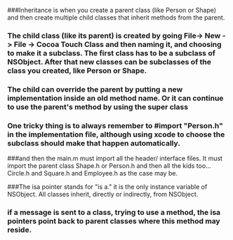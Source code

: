 ###Inheritance is when you create a parent class (like Person or Shape) and then create multiple child classes that inherit methods from the parent.

### The child class (like its parent) is created by going File-> New -> File -> Cocoa Touch Class and then naming it, and choosing to make it a subclass. The first class has to be a subclass of NSObject. After that new classes can be subclasses of the class you created, like Person or Shape.

### The child can override the parent by putting a new implementation inside an old method name. Or it can continue to use the parent's method by using the super class

### One tricky thing is to always remember to #import "Person.h" in the implementation file, although using xcode to choose the subclass should make that happen automatically.

###and then the main.m must import all the header/ interface files. It must import the parent class Shape.h or Person.h and then all the kids too... Circle.h and Square.h and Employee.h as the case may be.

###The isa pointer stands for "is a." it is the only instance variable of NSObject. All classes inherit, directly or indirectly, from NSObject. 

### if a message is sent to a class, trying to use a method, the isa pointers point back to parent classes where this method may reside.

###
